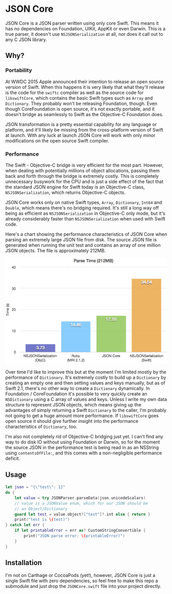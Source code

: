 # JSON Core
JSON Core is a JSON parser written using only core Swift. This means it has no
dependencies on Foundation, UIKit, AppKit or even Darwin. This is a true parser,
it doesn't use `NSJSONSerialization` at all, nor does it call out to any C
JSON library.

## Why?

### Portability
At WWDC 2015 Apple announced their intention to release an open source version
of Swift. When this happens it is very likely that what they'll release is the
code for the `swiftc` compiler as well as the source code for `libswiftCore`,
which contains the basic Swift types such as `Array` and `Dictionary`. They
probably won't be releasing Foundation, though. Even though CoreFoundation is
open source, it's not exactly portable, and it doesn't bridge as seamlessly
to Swift as the Objective-C Foundation does.

JSON transformation is a pretty essential capability for any language or
platform, and it'll likely be missing from the cross-platform version of Swift
at launch. With any luck at launch JSON Core will work with only minor
modifications on the open source Swift compiler.

### Performance
The Swift - Objective-C bridge is very efficient for the most part. However,
when dealing with potentially millions of object allocations, passing them back
and forth through the bridge is extremely costly. This is completely unnecessary
busywork for the CPU and is just a side effect of the fact that the standard
JSON engine for Swift today is an Objective-C class, `NSJSONSerialization`,
which returns Objective-C objects.

JSON Core works only on native Swift types, `Array`, `Dictionary`, `Int64` and
`Double`, which means there's no bridging required. It's still a long way off
being as efficient as `NSJSONSerialization` in Objective-C only mode, but it's
already considerably faster than `NSJSONSerialization` when used with Swift
code.

Here's a chart showing the performance characteristics of JSON Core when parsing
an extremely large JSON file from disk. The source JSON file is generated when
running the unit test and contains an array of one million JSON objects. The
file is approximately 212MB.

![Chart](/Images/Chart.png)

Over time I'd like to improve this but at the moment I'm limited mostly by the
performance of `Dictionary`. It's extremely costly to build up a `Dictionary` by
creating an empty one and then setting values and keys manually, but as of
Swift 2.1, there's no other way to create a `Dictionary` dynamically. In
Foundation / CoreFoundation it's possible to very quickly create an
`NSDictionary` using a C array of values and keys. Unless I write my own data
structure to represent JSON objects, which means giving up the advantages of
simply returning a Swift `Dictionary` to the caller, I'm probably not going to
get a huge amount more performance. If `libswiftCore` goes open source it should
give further insight into the performance characteristics of `Dictionary`, too.

I'm also not completely rid of Objective-C bridging just yet. I can't find any
way to do disk IO without using Foundation or Darwin, so for the moment the
source JSON in the performance test is being read in as an NSString using
 `contentsOfFile:`, and this comes with a non-negligible performance deficit.

## Usage
```Swift
let json = "{\"test\": 1}"
do {
    let value = try JSONParser.parseData(json.unicodeScalars)
    // value is a JSONValue enum, which for our JSON should be
    // an Object/Dictionary
    guard let test = value.object?["test"]?.int else { return }
    print("test is \(test)")
} catch let err {
    if let printableError = err as? CustomStringConvertible {
        print("JSON parse error: \(printableError)")
    }
}
```

## Installation
I'm not on Carthage or CocoaPods (yet!), however, JSON Core is just a single
Swift file with zero dependencies, so feel free to make this repo a submodule
and just drop the `JSONCore.swift` file into your project directly.
